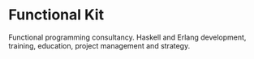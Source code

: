 # Functional Kit

Functional programming consultancy. Haskell and Erlang development, training, education, project management and strategy.

